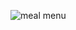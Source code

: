 ![meal menu](https://user-images.githubusercontent.com/105963703/217516938-f58f5fbe-415f-48d4-953c-1fb54ea68d9f.jpg)

